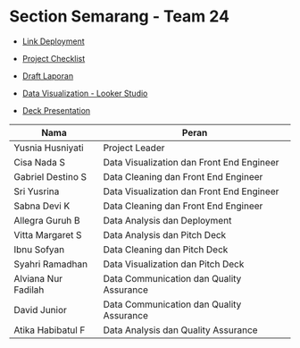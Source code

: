 # **Section Semarang - Team 24**

- [Link Deployment](https://km-feb24-semarang-24.vercel.app/)

- [Project Checklist](https://docs.google.com/spreadsheets/d/1YD_Pp5ZU7vPA-0C6nrdUpvNgsHSs2XfuIj_-VxTGKrw/edit?gid=1726187797#gid=1726187797)
- [Draft Laporan](https://docs.google.com/document/d/1exCZBFoEn9xw94fiPqzgSOdP_88MAgS3HFVfXglH2g8/edit)
- [Data Visualization - Looker Studio](https://lookerstudio.google.com/reporting/a24448db-585c-4e4e-9227-edeb3846c920)
- [Deck Presentation](https://drive.google.com/file/d/1kay7Vhg0vNFDoluHys2m4XcKjvxwrp0U/view?usp=sharing)



| Nama               | Peran                                       |
|--------------------|---------------------------------------------|
| Yusnia Husniyati  | Project Leader                              |
| Cisa Nada S       | Data Visualization dan Front End Engineer  |
| Gabriel Destino S | Data Cleaning dan Front End Engineer        |
| Sri Yusrina       | Data Visualization dan Front End Engineer  |
| Sabna Devi K      | Data Cleaning dan Front End Engineer        |
| Allegra Guruh B   | Data Analysis dan Deployment                |
| Vitta Margaret S  | Data Analysis dan Pitch Deck                |
| Ibnu Sofyan       | Data Cleaning dan Pitch Deck                |
| Syahri Ramadhan   | Data Visualization dan Pitch Deck           |
| Alviana Nur Fadilah | Data Communication dan Quality Assurance  |
| David Junior       | Data Communication dan Quality Assurance  |
| Atika Habibatul F | Data Analysis dan Quality Assurance        |

